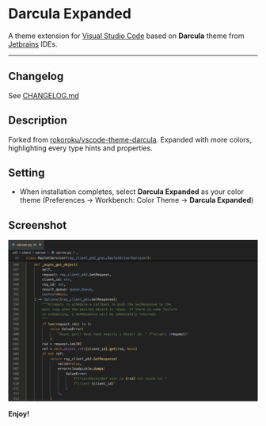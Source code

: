 # Darcula Expanded

A theme extension for [Visual Studio Code](https://code.visualstudio.com) based on **Darcula** theme from [Jetbrains](https://www.jetbrains.com) IDEs.

---

## Changelog

See [CHANGELOG.md](./CHANGELOG.md)

## Description

Forked from [rokoroku/vscode-theme-darcula](https://github.com/rokoroku/vscode-theme-darcula).
Expanded with more colors, highlighting every type hints and properties.

## Setting

- When installation completes, select **Darcula Expanded** as your color theme (Preferences → Workbench: Color Theme → **Darcula Expanded**)

## Screenshot

![Screenshot](https://raw.githubusercontent.com/astron8t-voyagerx/vscode-theme-darcula-expanded/master/screenshot.png)

**Enjoy!**
